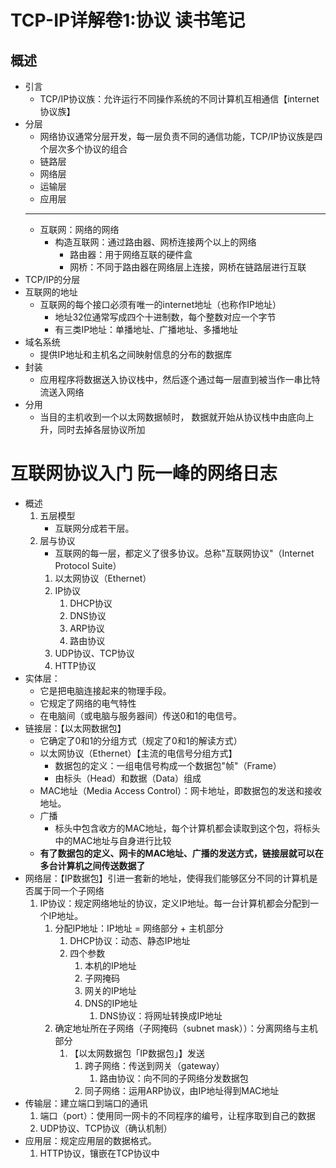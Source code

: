 # TCP-IP详解卷1:协议 读书笔记

## 概述
 * 引言
     * TCP/IP协议族：允许运行不同操作系统的不同计算机互相通信【internet协议族】
 * 分层
     * 网络协议通常分层开发，每一层负责不同的通信功能，TCP/IP协议族是四个层次多个协议的组合
     * 链路层
     * 网络层
     * 运输层
     * 应用层
     ---
     * 互联网：网络的网络
         * 构造互联网：通过路由器、网桥连接两个以上的网络
             * 路由器：用于网络互联的硬件盒
             * 网桥：不同于路由器在网络层上连接，网桥在链路层进行互联
 * TCP/IP的分层
 * 互联网的地址
     * 互联网的每个接口必须有唯一的internet地址（也称作IP地址）
         * 地址32位通常写成四个十进制数，每个整数对应一个字节
         * 有三类IP地址：单播地址、广播地址、多播地址
 * 域名系统
     * 提供IP地址和主机名之间映射信息的分布的数据库
 * 封装
     * 应用程序将数据送入协议栈中，然后逐个通过每一层直到被当作一串比特流送入网络
 * 分用
     * 当目的主机收到一个以太网数据帧时， 数据就开始从协议栈中由底向上升，同时去掉各层协议所加

# 互联网协议入门 阮一峰的网络日志
 * 概述
     1. 五层模型
         * 互联网分成若干层。
     2. 层与协议
         * 互联网的每一层，都定义了很多协议。总称"互联网协议"（Internet Protocol Suite）
         1. 以太网协议（Ethernet）
         2. IP协议
             1. DHCP协议
             2. DNS协议
             3. ARP协议
             4. 路由协议
         3. UDP协议、TCP协议
         4. HTTP协议
 * 实体层：
     * 它是把电脑连接起来的物理手段。
     * 它规定了网络的电气特性
     * 在电脑间（或电脑与服务器间）传送0和1的电信号。
 * 链接层：【以太网数据包】
     * 它确定了0和1的分组方式（规定了0和1的解读方式）
     * 以太网协议（Ethernet）【主流的电信号分组方式】
         * 数据包的定义：一组电信号构成一个数据包"帧"（Frame）
         * 由标头（Head）和数据（Data）组成
     * MAC地址（Media Access Control）：网卡地址，即数据包的发送和接收地址。 
     * 广播
         * 标头中包含收方的MAC地址，每个计算机都会读取到这个包，将标头中的MAC地址与自身进行比较
     * **有了数据包的定义、网卡的MAC地址、广播的发送方式，链接层就可以在多台计算机之间传送数据了**
 * 网络层：【IP数据包】引进一套新的地址，使得我们能够区分不同的计算机是否属于同一个子网络
    1. IP协议：规定网络地址的协议，定义IP地址。每一台计算机都会分配到一个IP地址。
        1. 分配IP地址：IP地址 = 网络部分 + 主机部分
            1. DHCP协议：动态、静态IP地址
            2. 四个参数
                1. 本机的IP地址
                2. 子网掩码
                3. 网关的IP地址
                4. DNS的IP地址
                    1. DNS协议：将网址转换成IP地址
        1. 确定地址所在子网络（子网掩码（subnet mask））：分离网络与主机部分
            1. 【以太网数据包「IP数据包」】发送
                1. 跨子网络：传送到网关（gateway）
                    1. 路由协议：向不同的子网络分发数据包
                2. 同子网络：运用ARP协议，由IP地址得到MAC地址
* 传输层：建立端口到端口的通讯
    1. 端口（port）：使用同一网卡的不同程序的编号，让程序取到自己的数据
    2. UDP协议、TCP协议（确认机制）
* 应用层：规定应用层的数据格式。
    1. HTTP协议，镶嵌在TCP协议中
